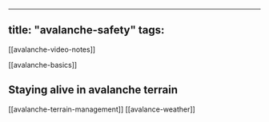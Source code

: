 
---
title: "avalanche-safety"
tags: 
---

[[avalanche-video-notes]]

[[avalanche-basics]]

## Staying alive in avalanche terrain
[[avalanche-terrain-management]]
[[avalance-weather]]